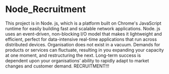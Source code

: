 # Node_Recruitment
 This project is in Node. js, which is a platform built on Chrome's JavaScript runtime for easily building fast and scalable network applications. Node. js uses an event-driven, non-blocking I/O model that makes it lightweight and efficient, perfect for data-intensive real-time applications that run across distributed devices.  Organisation does not exist in a vacuum. Demands for products or services can fluctuate, resulting in you expanding your capacity at one moment, and restructuring the next. Long-term success is dependent upon your organisations’ ability to rapidly adapt to market changes and customer demand. RECRUITMENT!!!
